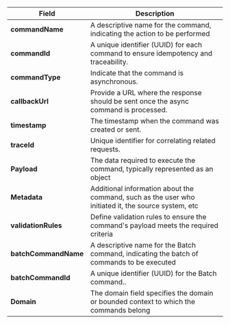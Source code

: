 | **Field** | **Description** |
|----------|----------|
| **commandName** | A descriptive name for the command, indicating the action to be performed |
| **commandId** | A unique identifier (UUID) for each command to ensure idempotency and traceability. |
| **commandType** |Indicate that the command is asynchronous. |
| **callbackUrl** | Provide a URL where the response should be sent once the async command is processed. |
| **timestamp** | The timestamp when the command was created or sent. |
| **traceId** | Unique identifier for correlating related requests. |
| **Payload** | The data required to execute the command, typically represented as an object |
| **Metadata** | Additional information about the command, such as the user who initiated it, the source system, etc |
| **validationRules** | Define validation rules to ensure the command's payload meets the required criteria |
| **batchCommandName** | A descriptive name for the Batch command, indicating the batch of commands to be executed |
| **batchCommandId** | A unique identifier (UUID) for the Batch command.. |
| **Domain** | The domain field specifies the domain or bounded context to which the commands belong |

